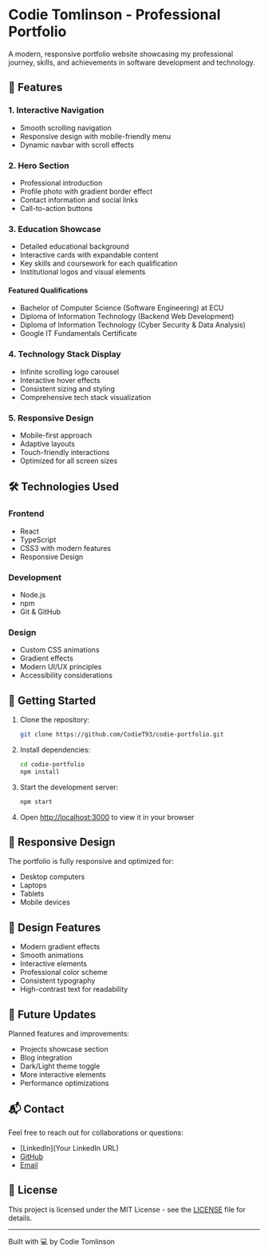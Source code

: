 # Codie Tomlinson - Professional Portfolio

A modern, responsive portfolio website showcasing my professional journey, skills, and achievements in software development and technology.

## 🌟 Features

### 1. Interactive Navigation
- Smooth scrolling navigation
- Responsive design with mobile-friendly menu
- Dynamic navbar with scroll effects

### 2. Hero Section
- Professional introduction
- Profile photo with gradient border effect
- Contact information and social links
- Call-to-action buttons

### 3. Education Showcase
- Detailed educational background
- Interactive cards with expandable content
- Key skills and coursework for each qualification
- Institutional logos and visual elements

#### Featured Qualifications
- Bachelor of Computer Science (Software Engineering) at ECU
- Diploma of Information Technology (Backend Web Development)
- Diploma of Information Technology (Cyber Security & Data Analysis)
- Google IT Fundamentals Certificate

### 4. Technology Stack Display
- Infinite scrolling logo carousel
- Interactive hover effects
- Consistent sizing and styling
- Comprehensive tech stack visualization

### 5. Responsive Design
- Mobile-first approach
- Adaptive layouts
- Touch-friendly interactions
- Optimized for all screen sizes

## 🛠️ Technologies Used

### Frontend
- React
- TypeScript
- CSS3 with modern features
- Responsive Design

### Development
- Node.js
- npm
- Git & GitHub

### Design
- Custom CSS animations
- Gradient effects
- Modern UI/UX principles
- Accessibility considerations

## 🚀 Getting Started

1. Clone the repository:
   ```bash
   git clone https://github.com/CodieT93/codie-portfolio.git
   ```

2. Install dependencies:
   ```bash
   cd codie-portfolio
   npm install
   ```

3. Start the development server:
   ```bash
   npm start
   ```

4. Open [http://localhost:3000](http://localhost:3000) to view it in your browser

## 📱 Responsive Design

The portfolio is fully responsive and optimized for:
- Desktop computers
- Laptops
- Tablets
- Mobile devices

## 🎨 Design Features

- Modern gradient effects
- Smooth animations
- Interactive elements
- Professional color scheme
- Consistent typography
- High-contrast text for readability

## 🔄 Future Updates

Planned features and improvements:
- Projects showcase section
- Blog integration
- Dark/Light theme toggle
- More interactive elements
- Performance optimizations

## 📬 Contact

Feel free to reach out for collaborations or questions:
- [LinkedIn](Your LinkedIn URL)
- [GitHub](https://github.com/CodieT93)
- [Email](mailto:your.email@example.com)

## 📄 License

This project is licensed under the MIT License - see the [LICENSE](LICENSE) file for details.

---
Built with 💻 by Codie Tomlinson
